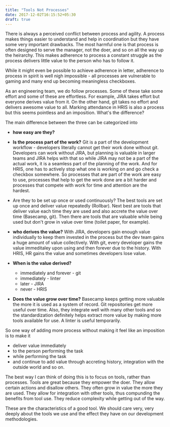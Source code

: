 ```yaml
---
title: "Tools Not Processes"
date: 2017-12-02T16:15:52+05:30
draft: true
---
```


There is always a perceived conflict between process and agility. A  process makes things easier to understand and help in coordination but they have some very important drawbacks. The most harmful one is that process is often designed to serve the manager, not the doer, and so on all the way up the heirarchy. This makes adherence to process a constant struggle as the process delivers little value to the person who has to follow it.

While it might even be possible to achieve adherence in letter, adherence to process in spirit is well nigh impossible - all processes are vulnerable to gaming and many end up becoming meaningless checkboxes.

As an engineering team, we do follow processes. Some of these take some effort and some of these are effortless. For example, JIRA takes effort but everyone derives value from it. On the other hand, git takes no effort and delivers awesome value to all. Marking attendance in HRIS is also a process but this seems pointless and an imposition. What's the difference?

The main difference between the three can be categorized into

* __how easy are they?__
* __Is the process part of the work?__
Git is a part of the development workflow - developers literally cannot get their work done without git. Developers can work without JIRA, but planning is valuable in larger teams and JIRA helps with that so while JIRA may not be a part of the actual work, it is a seamless part of the planning of the work. And for HRIS, one has to actively stop what one is working on and go check a checkbox somewhere. So processes that are part of the work are easy to use, processes that help to get the work done are a bit harder and processes that compete with work for time and attention are the hardest.
* Are they to be set up once or used continuously? The best tools are set up once and deliver value repeatedly (Rollbar). Next best are tools that deliver value each time they are used and also accrete the value over time (Basecamp, git). Then there are tools that are valuable while being used but don't grow in value over time (toilet paper, for example).
* __who derives the value?__
With JIRA, developers gain enough value individually to keep them invested in the process but the dev team gains a huge amount of value collectively. With git, every developer gains the value immeditaley upon using and then forever due to the history. With HRIS, HR gains the value and sometimes developers lose value.
* __When is the value derived?__
    * immediately and forever - git
    * immediately - linter
    * later - JIRA
    * never - HRIS

* __Does the value grow over time?__ Basecamp keeps getting more valuable the more it is used as a system of record. Git repositories get more useful over time. Also, they integrate well with many other tools and so the standardization definitely helps extract more value by making more tools available for use. A linter is useful temporarily.

So one way of adding more process without making it feel like an imposition is to make it

* deliver value immediately
* to the person performing the task
* while performing the task
* and continue to add value through accreting history, integration with the outside world and so on.

The best way I can think of doing this is to focus on tools, rather than processes.
Tools are great because they empower the doer. They allow certain actions and disallow others. They often grow in value the more they are used. They allow for integration with other tools, thus compunding the benefits from tool use. They reduce complexity while getting out of the way.

These are the characteristics of a good tool. We should care very, very deeply about the tools we use and the effect they have on our development methodologies.
